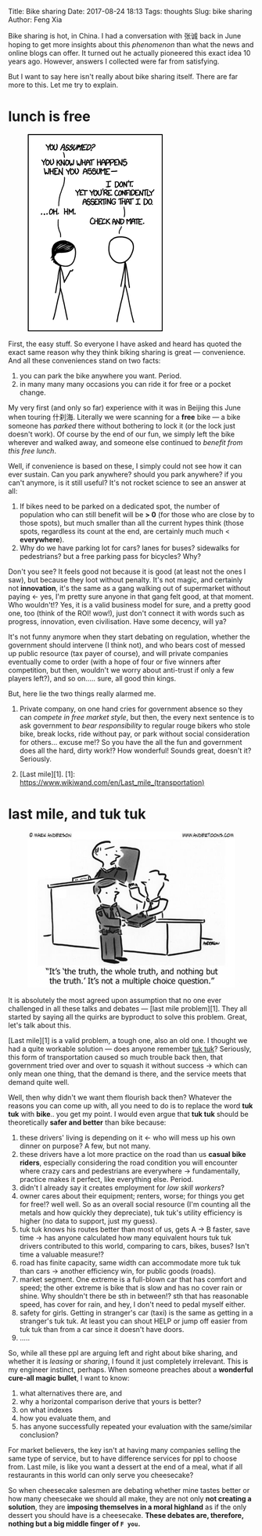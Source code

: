 Title: Bike sharing
Date: 2017-08-24 18:13
Tags: thoughts
Slug: bike sharing
Author: Feng Xia

Bike sharing is hot, in China. I had a conversation with 张诚 back in
June hoping to get more insights about this _phenomenon_ than what the
news and online blogs can offer. It turned out he actually pioneered
this exact idea 10 years ago. However, answers I collected were far
from satisfying. 

But I want to say here isn't really about bike sharing itself. There
are far more to this. Let me try to explain.

# lunch is free

<figure class="col l3 m3 s12">
  <img src="/images/when_you_assume.png"/>
</figure>


First, the easy stuff.  So everyone I have asked and heard has quoted
the exact same reason why they think biking sharing is great &mdash;
<span class="myhighlight"> convenience</span>. And all these
conveniences stand on two facts:

1. you can park the bike anywhere you want. Period.
2. in many many many occasions you can ride it for free or a pocket
   change.
      
My very first (and only so far) experience with it was in Beijing this
June when touring 什刹海. Literally we were scanning for a **free**
bike &mdash; a bike someone has _parked_ there without bothering to
lock it (or the lock just doesn't work). Of course by the end of our
fun, we simply left the bike wherever and walked away, and someone
else continued to _benefit from this free lunch_.
  
Well, if convenience is based on these, I simply could not see how it
can ever sustain. Can you park anywhere? should you park anywhere? if
you can't anymore, is it still useful? It's not rocket science to see
an answer at all:

1. If bikes need to be parked on a dedicated spot, the number of
   population who can still benefit will be **&gt; 0** (for those who
   are close by to those spots), but much smaller than all the current
   hypes think (those spots, regardless its count at the end, are
   certainly much much &lt; **everywhere**).
2. Why do we have parking lot for cars? lanes for buses? sidewalks for
   pedestrians? but a free parking pass for bicycles? Why?
   
Don't you see? It feels good not because it is good (at least not the
ones I saw), but because they loot without penalty. It's not magic,
and certainly not **innovation**, it's the same as a gang walking out
of supermarket without paying &larr; yes, I'm pretty sure anyone in that
gang felt good, at that moment. <span class="myhighlight">Who
wouldn't!?</span> Yes, it is a valid business model for sure, and a
pretty good one, too (think of the ROI! wow!), just don't connect it
with words such as progress, innovation, even civilisation. Have some
decency, will ya?



It's not funny anymore when they start debating on regulation, 
whether the government
should intervene (I think not), and who bears cost of messed up
public resource (tax payer of course), and will private companies
eventually come to order (with a hope of four or five winners after
competition, but then, wouldn't we worry about anti-trust if only a
few players left?), and so on..... sure, all good thin kings.

But, here lie the two things really alarmed me.

1. Private company, on one hand cries for government absence so they
   can _compete in free market style_, but then, the every next
   sentence is to ask government to _bear responsibility_ to regular
   rouge bikers who stole bike, break locks, ride without pay, or park
   without social consideration for others... excuse me!? So you have
   the all the fun and government does all the hard, dirty work!? How
   wonderful! Sounds great, doesn't it? Seriously.
   
2. [Last mile][1].
[1]: https://www.wikiwand.com/en/Last_mile_(transportation)

# last mile, and tuk tuk

<figure class="col l5 m5 s12">
  <img src="/images/truth.jpg"/>
</figure>

It is absolutely the most agreed upon assumption that no one ever challenged in
all these talks and debates &mdash; [last mile problem][1]. They all
started by saying all the quirks are byproduct to solve this problem. 
Great, let's talk about this.

[Last mile][1] is a valid problem, a tough one, also an old one. I thought we
had a quite workable solution &mdash; does anyone
remember [tuk tuk][2]?  Seriously, this form of transportation caused
so much trouble back then, that government tried over and over to
squash it without success &rarr; which can only mean one thing, that
the demand is there, and the service meets that demand quite well.

[2]: https://www.wikiwand.com/zh-hans/%E6%91%A9%E7%9A%84


Well, then why didn't we want them flourish back then? Whatever the
reasons you can come up with, all you need to do is to replace the
word **tuk tuk** with **bike**.. you get my point. I would even argue
that **tuk tuk** should be theoretically **safer and better** than bike because:


1. these drivers' living is depending on it &larr; who will mess up
   his own dinner on purpose? A few, but not many.
2. these drivers have a lot more practice on the road than us **casual
   bike riders**, especially considering the road condition you will
   encounter where crazy cars and pedestrians are everywhere &rarr;
   fundamentally, <span class="myhighlight">practice makes it
   perfect</span>, like everything else. Period.
3. didn't I already say it creates employment for _low skill workers_?
4. owner cares about their equipment; renters, worse; for things
   you get for free!? well well. So as an overall social resource (I'm
   counting all the metals and how quickly they depreciate), tuk tuk's
   utility efficiency is higher (no data to support, just my guess).
5. tuk tuk knows his routes better than most of us, gets A &rarr; B
   faster, save time &rarr; has anyone calculated how many equivalent
   hours tuk tuk drivers contributed to this world, comparing to cars,
   bikes, buses? Isn't time a valuable measure!?
6. road has finite capacity, same width can accommodate more tuk tuk
   than cars &rarr; another efficiency win, for public goods (roads).
7. market segment. One extreme is a full-blown car that has comfort
   and speed; the other extreme is bike that is slow and has no cover rain or
   shine. Why shouldn't there be sth in between!? sth that has
   reasonable speed, has cover for rain, and hey, I don't need to
   pedal myself either.
8. safety for girls. Getting in stranger's car (taxi) is the same as
   getting in a stranger's tuk tuk. At least you can shout HELP or
   jump off easier from tuk tuk than from a car since it doesn't have
   doors.
9. .....


So, while all these ppl are arguing left and right about bike sharing,
and whether it is _leasing_ or _sharing_, I found it just completely
irrelevant. This is my engineer instinct, perhaps. When someone
preaches about a **wonderful cure-all magic bullet**, I want to know:

1. what alternatives there are, and
2. why a horizontal comparison derive that yours is better?
3. on what indexes
4. how you evaluate them, and 
5. has anyone successfully repeated your evaluation with the
   same/similar conclusion?

<span class="myhighlight">For market believers, the key isn't at having many companies
selling the same type of service, but to have difference services for
ppl to choose from.</span> Last mile, is like you want a dessert at the end
of a meal, what if all restaurants in this world can only serve you
cheesecake?

So when cheesecake salesmen are debating whether mine tastes better or
how many cheesecake we should all make, they are not only **not
creating a solution**, they are **imposing themselves in a moral
highland** as if the only dessert you should have is a cheesecake.
**These debates are, therefore, nothing but a big middle finger of `F you`.**

